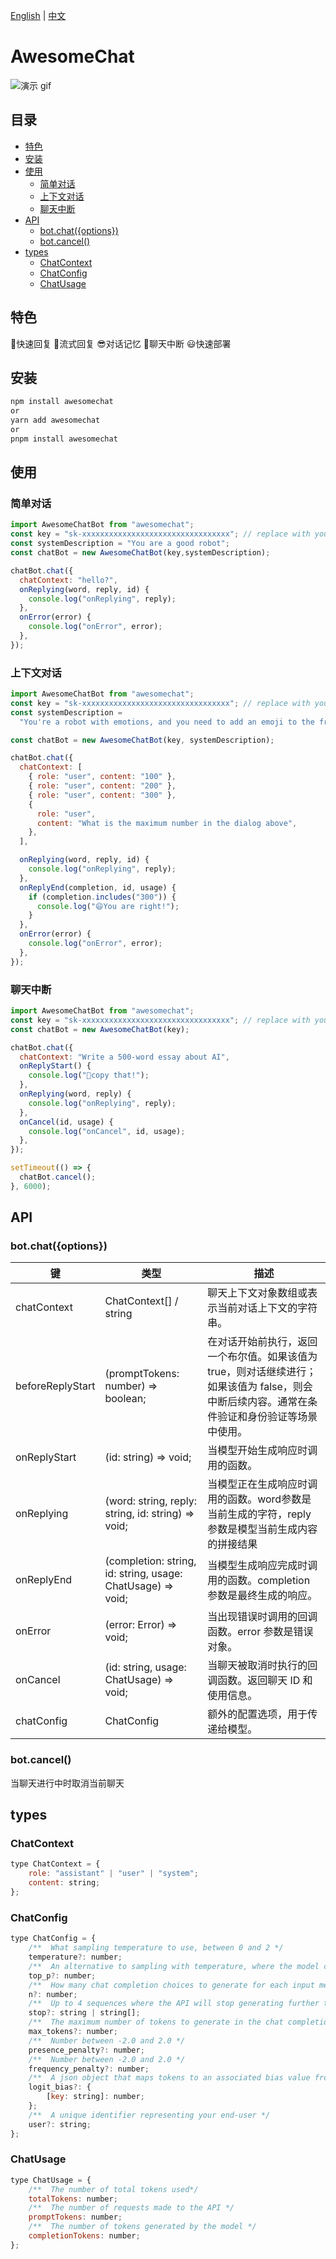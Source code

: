 
[English](README.md) | [中文](README.zh.md)

# AwesomeChat

![演示 gif](/demochat.gif)

## 目录

- [特色](#%E7%89%B9%E8%89%B2)
- [安装](#%E5%AE%89%E8%A3%85)
- [使用](#%E4%BD%BF%E7%94%A8)
  - [简单对话](#%E7%AE%80%E5%8D%95%E5%AF%B9%E8%AF%9D)
  - [上下文对话](#%E4%B8%8A%E4%B8%8B%E6%96%87%E5%AF%B9%E8%AF%9D)
  - [聊天中断](#%E8%81%8A%E5%A4%A9%E4%B8%AD%E6%96%AD)
- [API](#api)
  - [bot.chat({options})](#botchatoptions)
  - [bot.cancel()](#botcancel)
- [types](#types)
  - [ChatContext](#chatcontext)
  - [ChatConfig](#chatconfig)
  - [ChatUsage](#chatusage)

## 特色

🚀快速回复
🤖流式回复
😎对话记忆
👏聊天中断
😃快速部署

## 安装

```bash
npm install awesomechat
or
yarn add awesomechat
or
pnpm install awesomechat
```

## 使用

### 简单对话

```js
import AwesomeChatBot from "awesomechat";
const key = "sk-xxxxxxxxxxxxxxxxxxxxxxxxxxxxxxxxx"; // replace with your key
const systemDescription = "You are a good robot";
const chatBot = new AwesomeChatBot(key,systemDescription);

chatBot.chat({
  chatContext: "hello?",
  onReplying(word, reply, id) {
    console.log("onReplying", reply);
  },
  onError(error) {
    console.log("onError", error);
  },
});
```

### 上下文对话

```js
import AwesomeChatBot from "awesomechat";
const key = "sk-xxxxxxxxxxxxxxxxxxxxxxxxxxxxxxxxx"; // replace with your key
const systemDescription =
  "You're a robot with emotions, and you need to add an emoji to the front of each sentence to express your emotions";

const chatBot = new AwesomeChatBot(key, systemDescription);

chatBot.chat({
  chatContext: [
    { role: "user", content: "100" },
    { role: "user", content: "200" },
    { role: "user", content: "300" },
    {
      role: "user",
      content: "What is the maximum number in the dialog above",
    },
  ],

  onReplying(word, reply, id) {
    console.log("onReplying", reply);
  },
  onReplyEnd(completion, id, usage) {
    if (completion.includes("300")) {
      console.log("😄You are right!");
    }
  },
  onError(error) {
    console.log("onError", error);
  },
});
```

### 聊天中断

```js
import AwesomeChatBot from "awesomechat";
const key = "sk-xxxxxxxxxxxxxxxxxxxxxxxxxxxxxxxxx"; // replace with your key
const chatBot = new AwesomeChatBot(key);

chatBot.chat({
  chatContext: "Write a 500-word essay about AI",
  onReplyStart() {
    console.log("🚀copy that!");
  },
  onReplying(word, reply) {
    console.log("onReplying", reply);
  },
  onCancel(id, usage) {
    console.log("onCancel", id, usage);
  },
});

setTimeout(() => {
  chatBot.cancel();
}, 6000);
```

## API

### bot.chat({options})

键 | 类型 | 描述
---|---|---
|chatContext | ChatContext[] / string |聊天上下文对象数组或表示当前对话上下文的字符串。
|beforeReplyStart |(promptTokens: number) => boolean;| 在对话开始前执行，返回一个布尔值。如果该值为 true，则对话继续进行；如果该值为 false，则会中断后续内容。通常在条件验证和身份验证等场景中使用。
|onReplyStart| (id: string) => void;| 当模型开始生成响应时调用的函数。
|onReplying| (word: string, reply: string, id: string) => void;| 当模型正在生成响应时调用的函数。word参数是当前生成的字符，reply 参数是模型当前生成内容的拼接结果
|onReplyEnd| (completion: string, id: string, usage: ChatUsage) => void;| 当模型生成响应完成时调用的函数。completion 参数是最终生成的响应。
|onError |(error: Error) => void;| 当出现错误时调用的回调函数。error 参数是错误对象。
|onCancel |(id: string, usage: ChatUsage) => void;| 当聊天被取消时执行的回调函数。返回聊天 ID 和使用信息。
|chatConfig |ChatConfig| 额外的配置选项，用于传递给模型。

### bot.cancel()

当聊天进行中时取消当前聊天

## types

### ChatContext

```js
type ChatContext = {
    role: "assistant" | "user" | "system";
    content: string;
};
```

### ChatConfig

```js
type ChatConfig = {
    /**  What sampling temperature to use, between 0 and 2 */
    temperature?: number;
    /**  An alternative to sampling with temperature, where the model considers the results of the tokens with top_p probability mass */
    top_p?: number;
    /**  How many chat completion choices to generate for each input message */
    n?: number;
    /**  Up to 4 sequences where the API will stop generating further tokens */
    stop?: string | string[];
    /**  The maximum number of tokens to generate in the chat completion */
    max_tokens?: number;
    /**  Number between -2.0 and 2.0 */
    presence_penalty?: number;
    /**  Number between -2.0 and 2.0 */
    frequency_penalty?: number;
    /**  A json object that maps tokens to an associated bias value from -100 to 100 */
    logit_bias?: {
        [key: string]: number;
    };
    /**  A unique identifier representing your end-user */
    user?: string;
};
```

### ChatUsage

```js
type ChatUsage = {
    /**  The number of total tokens used*/
    totalTokens: number;
    /**  The number of requests made to the API */
    promptTokens: number;
    /**  The number of tokens generated by the model */
    completionTokens: number;
};
```
